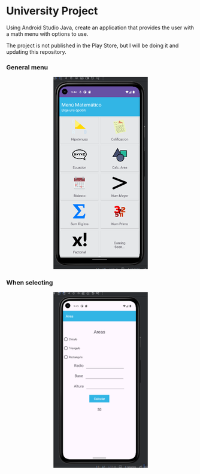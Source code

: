 # University Project

Using Android Studio Java, create an application that provides the user with a math menu with options to use.

The project is not published in the Play Store, but I will be doing it and updating this repository.

### General menu

<div style="text-align: center;">
  <img src="app/src/main/res/drawable/cap1.png" alt="Menu in general" style="width: 50%;"/>
</div>

### When selecting

<div style="text-align: center;">
  <img src="app/src/main/res/drawable/cap2.png" alt="When selecting" style="width: 50%;"/>
</div>
